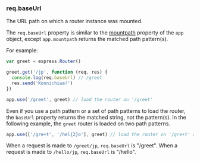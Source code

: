 <h3 id='req.baseUrl'>req.baseUrl</h3>

The URL path on which a router instance was mounted.

The `req.baseUrl` property is similar to the [mountpath](#app.mountpath) property of the `app` object,
except `app.mountpath` returns the matched path pattern(s).

For example:

```js
var greet = express.Router()

greet.get('/jp', function (req, res) {
  console.log(req.baseUrl) // /greet
  res.send('Konnichiwa!')
})

app.use('/greet', greet) // load the router on '/greet'
```

Even if you use a path pattern or a set of path patterns to load the router,
the `baseUrl` property returns the matched string, not the pattern(s). In the
following example, the `greet` router is loaded on two path patterns.

```js
app.use(['/gre+t', '/hel{2}o'], greet) // load the router on '/gre+t' and '/hel{2}o'
```

When a request is made to `/greet/jp`, `req.baseUrl` is "/greet".  When a request is
made to `/hello/jp`, `req.baseUrl` is "/hello".
